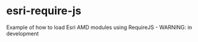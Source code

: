 esri-require-js
===============

Example of how to load Esri AMD modules using RequireJS - WARNING: in development

